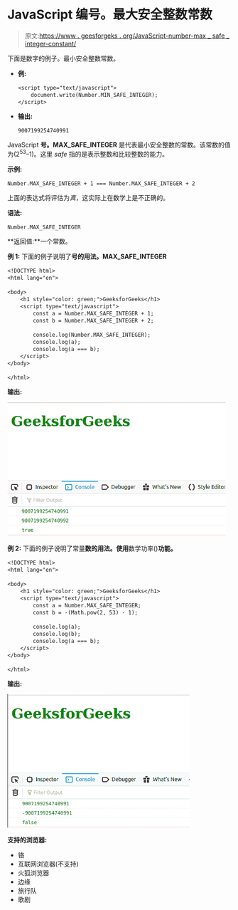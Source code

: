 # JavaScript 编号。最大安全整数常数

> 原文:[https://www . geesforgeks . org/JavaScript-number-max _ safe _ integer-constant/](https://www.geeksforgeeks.org/javascript-number-max_safe_integer-constant/)

下面是数字的例子。最小安全整数常数。

*   **例:**

    ```
    <script type="text/javascript">
        document.write(Number.MIN_SAFE_INTEGER); 
    </script> 
    ```

*   **输出:**

    ```
    9007199254740991
    ```

JavaScript **号。MAX_SAFE_INTEGER** 是代表最小安全整数的常数。该常数的值为(2<sup>53</sup>–1)。这里 *safe* 指的是表示整数和比较整数的能力。

**示例:**

```
Number.MAX_SAFE_INTEGER + 1 === Number.MAX_SAFE_INTEGER + 2
```

上面的表达式将评估为*真*，这实际上在数学上是不正确的。

**语法:**

```
Number.MAX_SAFE_INTEGER

```

**返回值:**一个常数。

**例 1:** 下面的例子说明了**号的用法。MAX_SAFE_INTEGER**

```
<!DOCTYPE html>
<html lang="en">

<body>
    <h1 style="color: green;">GeeksforGeeks</h1>
    <script type="text/javascript">
        const a = Number.MAX_SAFE_INTEGER + 1;
        const b = Number.MAX_SAFE_INTEGER + 2;

        console.log(Number.MAX_SAFE_INTEGER);
        console.log(a);
        console.log(a === b);
    </script>
</body>

</html>
```

**输出:**

![](img/bb62e246df842d3b86bda96d853050e9.png)

**例 2:** 下面的例子说明了常量**数的用法。使用**数学功率()**功能。**

```
<!DOCTYPE html>
<html lang="en">

<body>
    <h1 style="color: green;">GeeksforGeeks</h1>
    <script type="text/javascript">
        const a = Number.MAX_SAFE_INTEGER;
        const b = -(Math.pow(2, 53) - 1);

        console.log(a);
        console.log(b);
        console.log(a === b);
    </script>
</body>

</html>
```

**输出:**

![](img/d184a5ce452e857afe5437dc577dbd8e.png)

**支持的浏览器:**

*   铬
*   互联网浏览器(不支持)
*   火狐浏览器
*   边缘
*   旅行队
*   歌剧